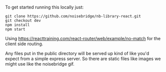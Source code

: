 To get started running this locally just:

    git clone https://github.com/noisebridge/nb-library-react.git
    git checkout dev
    npm install
    npm start

Using https://reacttraining.com/react-router/web/example/no-match for the client side routing.

Any files put in the public directory will be served up kind of like you'd expect from a simple express server. So there are static files like images we might use like the noisebridge gif.
